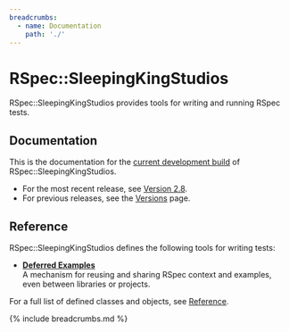 ```yaml
---
breadcrumbs:
  - name: Documentation
    path: './'
---
```


# RSpec::SleepingKingStudios

RSpec::SleepingKingStudios provides tools for writing and running RSpec tests.

## Documentation

This is the documentation for the [current development build](https://github.com/sleepingkingstudios/rspec-sleeping_king_studios) of RSpec::SleepingKingStudios.

- For the most recent release, see [Version 2.8]({{site.baseurl}}/versions/2.8).
- For previous releases, see the [Versions]({{site.baseurl}}/versions) page.

## Reference

RSpec::SleepingKingStudios defines the following tools for writing tests:

- **[Deferred Examples](./deferred)**
  <br>
  A mechanism for reusing and sharing RSpec context and examples, even between
  libraries or projects.

For a full list of defined classes and objects, see [Reference](./reference).

{% include breadcrumbs.md %}
